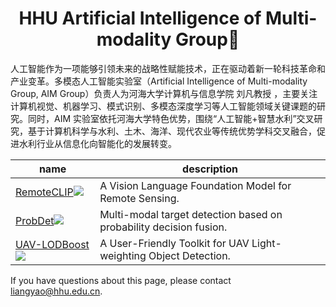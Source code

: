 <h1 align="center">HHU Artificial Intelligence of Multi-modality Group🌱</h1>

人工智能作为一项能够引领未来的战略性赋能技术，正在驱动着新一轮科技革命和产业变革。多模态人工智能实验室（Artificial Intelligence of Multi-modality Group, AIM Group）负责人为河海大学计算机与信息学院 刘凡教授 ，主要关注计算机视觉、机器学习、模式识别、多模态深度学习等人工智能领域关键课题的研究。同时，AIM 实验室依托河海大学特色优势，围绕“人工智能+智慧水利”交叉研究，基于计算机科学与水利、土木、海洋、现代农业等传统优势学科交叉融合，促进水利行业从信息化向智能化的发展转变。

| name | description | 
| ---- | ----------- |
|[RemoteCLIP](https://github.com/ChenDelong1999/RemoteCLIP)<a href='https://github.com/ChenDelong1999/RemoteCLIP'><img src='https://img.shields.io/github/stars/ChenDelong1999/RemoteCLIP?style=social' /></a> | A Vision Language Foundation Model for Remote Sensing. |
|[ProbDet](https://github.com/UAVDetectionGroup/ProbEn)<a href='https://github.com/UAVDetectionGroup/ProbEn'><img src='https://img.shields.io/github/stars/1e12Leon/ProbDet?style=social' /></a> | Multi-modal target detection based on probability decision fusion. |
|[UAV-LODBoost](https://github.com/UAVDetectionGroup/UAV-LODBoost)<a href='https://github.com/UAVDetectionGroup/UAV-LODBoost'><img src='https://img.shields.io/github/stars/1e12Leon/UAV-LODBoost?style=social' /></a> | A User-Friendly Toolkit for UAV Light-weighting Object Detection. |


If you have questions about this page, please contact liangyao@hhu.edu.cn.
